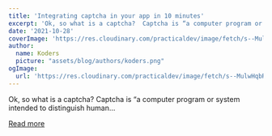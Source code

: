```yaml
---
title: 'Integrating captcha in your app in 10 minutes'
excerpt: 'Ok, so what is a captcha?  Captcha is “a computer program or system intended to distinguish human...'
date: '2021-10-28'
coverImage: 'https://res.cloudinary.com/practicaldev/image/fetch/s--MulwHqbR--/c_imagga_scale,f_auto,fl_progressive,h_420,q_auto,w_1000/https://dev-to-uploads.s3.amazonaws.com/uploads/articles/cybpn8hd4ogo2yr7r841.jpg'
author:
  name: Koders
  picture: "assets/blog/authors/koders.png"
ogImage:
  url: 'https://res.cloudinary.com/practicaldev/image/fetch/s--MulwHqbR--/c_imagga_scale,f_auto,fl_progressive,h_420,q_auto,w_1000/https://dev-to-uploads.s3.amazonaws.com/uploads/articles/cybpn8hd4ogo2yr7r841.jpg'
---
```


Ok, so what is a captcha?  Captcha is “a computer program or system intended to distinguish human...

[Read more](https://dev.to/abhirajb/integrating-captcha-in-your-app-in-10-minutes-1dhh)
